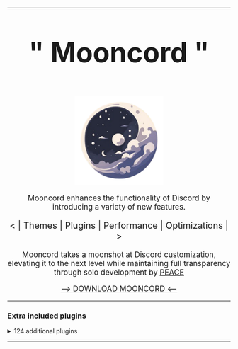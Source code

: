 <hr>

<p align="center" style="font-size: 62px;">
  <strong>" Mooncord "</strong>
</p>

<p align="center">
  <a href="https://github.com/PeaceOfficial/Mooncord">
    <img src="./browser/icon.png" width="200" alt="Mooncord">
  </a>
</p>

<p align="center" style="font-size: 17px;">
  Mooncord enhances the functionality of Discord by introducing a variety of new features.
</p>

<p align="center" style="font-size: 20px;">
  &lt; | Themes | Plugins | Performance | Optimizations | &gt;
</p>

<p align="center" style="font-size: 17px;">
  Mooncord takes a moonshot at Discord customization, elevating it to the next level while maintaining full transparency through solo development by <a href="https://discord.com/users/317206043039891459">PEACE</a>
</p>

<p align="center" style="font-size: 17px;">
  <a href="https://github.com/PeaceOfficial/Moonship/releases/download/Release/Moonship.exe"> --> DOWNLOAD MOONCORD <--</a>
</p>

<hr>

### Extra included plugins
<details>
<summary>124 additional plugins</summary>
- AllCallTimers by MaxHerbold & D3SOX
- AltKrispSwitch by newwares
- AmITyping by MrDiamond
- Anammox by Kyuuhachi
- AtSomeone by Joona
- DecodeBase64 by ThePirateStoner
- BetterActivities by D3SOX, Arjix, AutumnVN
- BetterBanReasons by Inbestigator
- BetterQuickReact by Ven & Sqaaakoi
- BetterUserArea by Samwich
- BlockKeywords by catcraft
- BlockKrsip by D3SOX
- BypassStatus by Inbestigator & thororen
- ChannelTabs by TheSun, TheKodeToad, keifufu, Nickyux
- CleanChannelName by AutumnVN
- ClientSideBlock by Samwich
- CommandPalette by Ethan
- CopyUserMention by Cortex & castdrian
- CustomSounds by TheKodeToad & SpikeHD
- CuteAnimeBoys by ShadyGoat
- CuteNekos by echo
- CutePats by thororen
- Demonstration by Samwich
- DisableCameras by Joona
- DoNotLeak by Perny
- DontFilterMe by Samwich
- DoubleCounterBypass by nyx
- EmojiDumper by Cortex, Samwich, Woosh
- Encryptcord by Inbestigator
- EquicordCSS by thororen, Panniku, Dablulite, Coolesding, MiniDiscordThemes, LuckFire, gold_me
- ExportContacts by dat_insanity
- FindReply by newwares
- FrequentQuickSwitcher by Samwich
- FriendshipRanks by Samwich
- FriendTags by Samwich
- GensokyoRadioRPC by RyanCaoDev & Prince527
- GifRoulette by Samwich
- Glide by Samwich
- GlobalBadges by HypedDomi & Hosted by Wolfie
- GodMode by Tolgchu
- GoodPerson by nin0dev
- GoogleThat by Samwich
- Grammar by Samwich
- GrammarFix by unstream
- HideMessage by Hanzy
- HideServers by bepvte
- HolyNotes by Wolfie
- HomeTyping by Samwich
- HopOn by ImLvna
- Husk by nin0dev
- Identity by Samwich
- IgnoreTerms by D3SOX
- InRole by nin0dev
- IrcColors by Grzesiek11
- IRememberYou by zoodogood
- Jumpscare by Surgedevs
- JumpToStart by Samwich
- KeyboardSounds by HypedDomi
- KeywordNotify by camila314 & x3rt
- LimitMiddleClickPaste by nobody (Dev didnt put an author)
- LoginWithQR by nexpid
- MediaDownloader by Colorman (Discord desktop only)
- MediaPlaybackSpeed by D3SOX
- Meow by Samwich
- MessageColors by Hen
- MessageLinkTooltip by Kyuuhachi
- MessageLoggerEnhanced by Aria
- MessageTranslate by Samwich
- ModalFade by Kyuuhachi
- NewPluginsManager by Sqaaakoi
- NoAppsAllowed by kvba
- NoBulletPoints by Samwich
- NoDefaultEmojis by Samwich
- NoDeleteSafety by Samwich
- NoMirroredCamera by Nyx
- NoModalAnimation by AutumnVN
- NoNitroUpsell by thororen
- NoRoleHeaders by Samwich
- NotificationTitle by Kyuuhachi
- OnePingPerDM by ProffDea
- PlatformSpoofer by Drag
- PurgeMessages by bhop & nyx
- QuestCompleter by HappyEnderman & SerStars (Maintained by thororen)
- QuestionMarkReplacement by nyx
- Quoter by Samwich
- RepeatMessage by Tolgchu
- ReplaceActivityTypes by Nyako
- ReplyPingControl by ant0n & MrDiamond
- RPCStats by Samwich
- ScreenRecorder by AutumnVN (Vesktop & Equibop only)
- SearchFix by Jaxx
- SekaiStickers by MaiKokain
- Shakespearean by vmohammad (Dev build only)
- ShowBadgesInChat by Inbestigator & KrystalSkull
- Slap by Korbo
- SoundBoardLogger by Moxxie, fres, echo (Maintained by thororen)
- StatusWhilePlaying by thororen (Desktop app only)
- SteamStatusSync by niko
- StickerBlocker by Samwich
- TalkInReverse by Tolgchu
- TeX by Kyuuhachi
- TextToSpeech by Samwich
- ThemeLibrary by Fafa
- Timezones by Aria
- Title by Kyuuhachi
- TosuRPC by AutumnVN
- Translate+ by Prince527 & Ven
- UnitConverter by sadan
- UnlimitedAccounts by thororen
- UnreadCountBadge by Joona
- UserPFP by nexpid & thororen
- UwUifier by echo
- VCSupport by thororen
- VencordRPC by AutumnVN
- VideoSpeed by Samwich
- ViewRaw2 by Kyuuhachi
- VoiceChannelLog by Sqaaakoi (Maintained by thororen)
- VoiceChatUtilities by D3SOX
- VoiceJoinMessages by Sqaaakoi (Maintained by thororen & Dev build only)
- WebpackTarball by Kyuuhachi
- WhosWatching by fres
- WigglyText by nexpid
- Woof by Samwich
- YoutubeDescription by arHSM
</details>

<hr>
